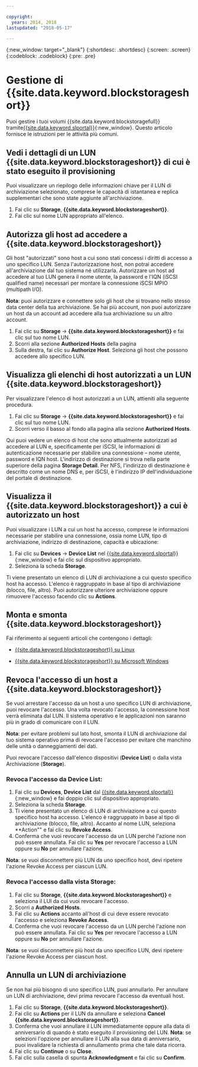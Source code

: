 ```yaml
---

copyright:
  years: 2014, 2018
lastupdated: "2018-05-17"

---
```

{:new_window: target="_blank"}
{:shortdesc: .shortdesc}
{:screen: .screen}
{:codeblock: .codeblock}
{:pre: .pre}

# Gestione di {{site.data.keyword.blockstorageshort}}

Puoi gestire i tuoi volumi {{site.data.keyword.blockstoragefull}} tramite[{{site.data.keyword.slportal}}](https://control.softlayer.com/){:new_window}. Questo articolo fornisce le istruzioni per le attività più comuni.

## Vedi i dettagli di un LUN {{site.data.keyword.blockstorageshort}} di cui è stato eseguito il provisioning

Puoi visualizzare un riepilogo delle informazioni chiave per il LUN di archiviazione selezionato, comprese le capacità di istantanea e replica supplementari che sono state aggiunte all'archiviazione.

1. Fai clic su **Storage**, **{{site.data.keyword.blockstorageshort}}**.
2. Fai clic sul nome LUN appropriato all'elenco.

## Autorizza gli host ad accedere a {{site.data.keyword.blockstorageshort}}

Gli host "autorizzati" sono host a cui sono stati concessi i diritti di accesso a uno specifico LUN. Senza l'autorizzazione host, non potrai accedere all'archiviazione dal tuo sistema né utilizzarla. Autorizzare un host ad accedere al tuo LUN genera il nome utente, la password e l'IQN (iSCSI qualified name) necessari per montare la connessione iSCSI MPIO (multipath I/O).

**Nota**: puoi autorizzare e connettere solo gli host che si trovano nello stesso data center della tua archiviazione. Se hai più account, non puoi autorizzare un host da un account ad accedere alla tua archiviazione su un altro account.

1. Fai clic su **Storage** -> **{{site.data.keyword.blockstorageshort}}** e fai clic sul tuo nome LUN.
2. Scorri alla sezione **Authorized Hosts** della pagina
3. Sulla destra, fai clic su **Authorize Host**. Seleziona gli host che possono accedere allo specifico LUN.

 

## Visualizza gli elenchi di host autorizzati a un LUN {{site.data.keyword.blockstorageshort}}

Per visualizzare l'elenco di host autorizzati a un LUN, attieniti alla seguente procedura.

1. Fai clic su **Storage** -> **{{site.data.keyword.blockstorageshort}}** e fai clic sul tuo nome LUN.
2. Scorri verso il basso al fondo alla pagina alla sezione **Authorized Hosts**.

Qui puoi vedere un elenco di host che sono attualmente autorizzati ad accedere al LUN e, specificamente per iSCSI, le informazioni di autenticazione necessarie per stabilire una connessione – nome utente, password e IQN host. L'indirizzo di destinazione si trova nella parte superiore della pagina **Storage Detail**. Per NFS, l'indirizzo di destinazione è descritto come un nome DNS e, per iSCSI, è l'indirizzo IP dell'individuazione del portale di destinazione.

 

## Visualizza il {{site.data.keyword.blockstorageshort}} a cui è autorizzato un host

Puoi visualizzare i LUN a cui un host ha accesso, comprese le informazioni necessarie per stabilire una connessione, ossia nome LUN, tipo di archiviazione, indirizzo di destinazione, capacità e ubicazione:

1. Fai clic su **Devices** -> **Device List** nel [{{site.data.keyword.slportal}}](http://control.softlayer.com/){:new_window} e fai clic sul dispositivo appropriato.
2. Seleziona la scheda **Storage**.

Ti viene presentato un elenco di LUN di archiviazione a cui questo specifico host ha accesso. L'elenco è raggruppato in base al tipo di archiviazione (blocco, file, altro). Puoi autorizzare ulteriore archiviazione oppure rimuovere l'accesso facendo clic su **Actions**.

 

## Monta e smonta {{site.data.keyword.blockstorageshort}}

Fai riferimento ai seguenti articoli che contengono i dettagli:

- [{{site.data.keyword.blockstorageshort}} su Linux](accessing_block_storage_linux.html)

- [{{site.data.keyword.blockstorageshort}} su Microsoft Windows](accessing-block-storage-windows.html)

 

## Revoca l'accesso di un host a {{site.data.keyword.blockstorageshort}}

Se vuoi arrestare l'accesso da un host a uno specifico LUN di archiviazione, puoi revocare l'accesso. Una volta revocato l'accesso, la connessione host verrà eliminata dal LUN. Il sistema operativo e le applicazioni non saranno più in grado di comunicare con il LUN.

**Nota**: per evitare problemi sul lato host, smonta il LUN di archiviazione dal tuo sistema operativo prima di revocare l'accesso per evitare che manchino delle unità o danneggiamenti dei dati.

Puoi revocare l'accesso dall'elenco dispositivi (**Device List**) o dalla vista Archiviazione (**Storage**).

### Revoca l'accesso da Device List:

1. Fai clic su **Devices**, **Device List** dal [{{site.data.keyword.slportal}}](https://control.softlayer.com/){:new_window} e fai doppio clic sul dispositivo appropriato.
2. Seleziona la scheda **Storage**.
3. Ti viene presentato un elenco di LUN di archiviazione a cui questo specifico host ha accesso. L'elenco è raggruppato in base al tipo di archiviazione (blocco, file, altro). Accanto al nome LUN, seleziona **Action"" e fai clic su **Revoke Access**.
4. Conferma che vuoi revocare l'accesso da un LUN perché l'azione non può essere annullata. Fai clic su **Yes** per revocare l'accesso a LUN oppure su **No** per annullare l'azione.

**Nota**: se vuoi disconnettere più LUN da uno specifico host, devi ripetere l'azione Revoke Access per ciascun LUN.


### Revoca l'accesso dalla vista Storage:

1. Fai clic su **Storage**, **{{site.data.keyword.blockstorageshort}}** e seleziona il LUI da cui vuoi revocare l'accesso.
2. Scorri a **Authorized Hosts**.
3. Fai clic su **Actions** accanto all'host di cui deve essere revocato l'accesso e seleziona **Revoke Access**.
4. Conferma che vuoi revocare l'accesso da un LUN perché l'azione non può essere annullata. Fai clic su **Yes** per revocare l'accesso a LUN oppure su **No** per annullare l'azione.

**Nota**: se vuoi disconnettere più host da uno specifico LUN, devi ripetere l'azione Revoke Access per ciascun host.

 

## Annulla un LUN di archiviazione

Se non hai più bisogno di uno specifico LUN, puoi annullarlo. Per annullare un LUN di archiviazione, devi prima revocare l'accesso da eventuali host.

1. Fai clic su **Storage**, **{{site.data.keyword.blockstorageshort}}**.
2. Fai clic su **Actions** per il LUN da annullare e seleziona **Cancel {{site.data.keyword.blockstorageshort}}**.
3. Conferma che vuoi annullare il LUN immediatamente oppure alla data di anniversario di quando è stato eseguito il provisioning del LUN. **Nota**: se selezioni l'opzione per annullare il LUN alla sua data di anniversario, puoi invalidare la richiesta di annullamento prima che tale data ricorra.
4. Fai clic su **Continue** o su **Close**. 
5. Fai clic sulla casella di spunta **Acknowledgment** e fai clic su **Confirm**.

 

